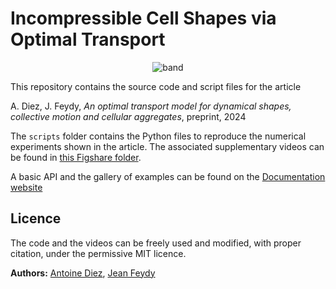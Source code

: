 # Incompressible Cell Shapes via Optimal Transport

<p align="center">
<img src="./docs/_static/fallingstuff.gif" alt="band">
</p>   

This repository contains the source code and script files for the article 

A. Diez, J. Feydy, *An optimal transport model for dynamical shapes, collective motion and cellular aggregates*, preprint, 2024

The `scripts` folder contains the Python files to reproduce the numerical experiments shown in the article. The associated supplementary videos can be found in [this Figshare folder](https://doi.org/10.6084/m9.figshare.25240669).

A basic API and the gallery of examples can be found on the [Documentation website](https://iceshot.readthedocs.io/en/latest/index.html)

## Licence

The code and the videos can be freely used and modified, with proper citation, under the permissive MIT licence. 

**Authors:** [Antoine Diez](https://antoinediez.gitlab.io/), [Jean Feydy](https://www.jeanfeydy.com/)
